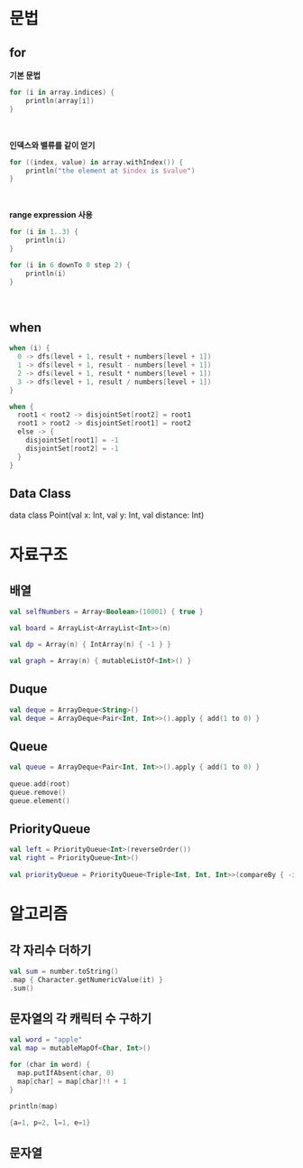 # 문법

## for

**기본 문법**

```kotlin
for (i in array.indices) {  
    println(array[i])  
}
```

<br>

**인덱스와 밸류를 같이 얻기**

```kotlin
for ((index, value) in array.withIndex()) {  
    println("the element at $index is $value")  
}
```

<br>

**range expression 사용**

```kotlin
for (i in 1..3) {
    println(i)
}

for (i in 6 downTo 0 step 2) {
    println(i)
}
```

<br>

## when

```kotlin
when (i) {  
  0 -> dfs(level + 1, result + numbers[level + 1])  
  1 -> dfs(level + 1, result - numbers[level + 1])  
  2 -> dfs(level + 1, result * numbers[level + 1])  
  3 -> dfs(level + 1, result / numbers[level + 1])  
}
```


```kotlin
when {  
  root1 < root2 -> disjointSet[root2] = root1  
  root1 > root2 -> disjointSet[root1] = root2  
  else -> {  
    disjointSet[root1] = -1  
    disjointSet[root2] = -1  
  }  
}
```


## Data Class

data class Point(val x: Int, val y: Int, val distance: Int)

# 자료구조

## 배열

```kotlin
val selfNumbers = Array<Boolean>(10001) { true }

val board = ArrayList<ArrayList<Int>>(n)

val dp = Array(n) { IntArray(n) { -1 } }

val graph = Array(n) { mutableListOf<Int>() }
```


## Duque

```kotlin
val deque = ArrayDeque<String>()  
val deque = ArrayDeque<Pair<Int, Int>>().apply { add(1 to 0) }
```


## Queue

```kotlin
val queue = ArrayDeque<Pair<Int, Int>>().apply { add(1 to 0) }  
​  
queue.add(root)  
queue.remove()  
queue.element()
```


## PriorityQueue

```kotlin
val left = PriorityQueue<Int>(reverseOrder())  
val right = PriorityQueue<Int>()  
​  
val priorityQueue = PriorityQueue<Triple<Int, Int, Int>>(compareBy { -it.third })
```


# 알고리즘

## 각 자리수 더하기

```kotlin
val sum = number.toString()  
.map { Character.getNumericValue(it) }  
.sum()
```


## 문자열의 각 캐릭터 수 구하기

```kotlin
val word = "apple"  
val map = mutableMapOf<Char, Int>()  

for (char in word) {  
  map.putIfAbsent(char, 0)  
  map[char] = map[char]!! + 1  
}  

println(map)

{a=1, p=2, l=1, e=1}
```


## 문자열